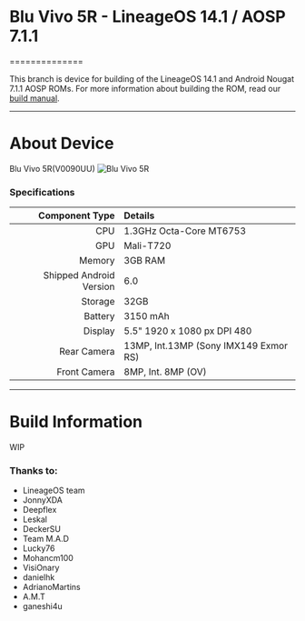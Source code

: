 # Blu Vivo 5R - LineageOS 14.1 / AOSP 7.1.1
==============

This branch is device for building of the LineageOS 14.1 and Android Nougat 7.1.1 AOSP ROMs. For more information about building the ROM, read our [build manual](manual).

---

# About Device

Blu Vivo 5R(V0090UU)
![Blu Vivo 5R](http://cdn2.gsmarena.com/vv/bigpic/blu-vivo-5r.jpg "Blu Vivo 5R")

### Specifications

Component Type | Details
-------:|:-------------------------
CPU     | 1.3GHz Octa-Core MT6753
GPU     | Mali-T720
Memory  | 3GB RAM
Shipped Android Version | 6.0
Storage | 32GB
Battery | 3150 mAh
Display | 5.5" 1920 x 1080 px DPI 480
Rear Camera | 13MP, Int.13MP (Sony IMX149 Exmor RS)
Front Camera | 8MP, Int. 8MP (OV)

---

# Build Information

WIP


### Thanks to:
 * LineageOS team
 * JonnyXDA
 * Deepflex
 * Leskal
 * DeckerSU
 * Team M.A.D
 * Lucky76
 * Mohancm100
 * VisiOnary
 * danielhk
 * AdrianoMartins
 * A.M.T
 * ganeshi4u
 